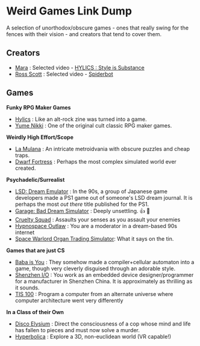 # Weird Games Link Dump

A selection of unorthodox/obscure games - ones that really swing for the fences with their vision - and creators that tend to cover them.


## Creators

- [Mara](https://www.youtube.com/@maraganger) : Selected video - [HYLICS : Style is Substance](https://www.youtube.com/watch?v=j4_S7UOFafo)
- [Ross Scott](https://www.youtube.com/@Accursed_Farms) : Selected video - [Spiderbot](https://www.youtube.com/watch?v=XZSObFVfI5E)

## Games

**Funky RPG Maker Games**
- [Hylics](https://en.wikipedia.org/wiki/Hylics) : Like an alt-rock zine was turned into a game.
- [Yume Nikki](https://en.wikipedia.org/wiki/Yume_Nikki) : One of the original cult classic RPG maker games.

**Weirdly High Effort/Scope**
- [La Mulana](https://en.wikipedia.org/wiki/La-Mulana) : An intricate metroidvania with obscure puzzles and cheap traps.
- [Dwarf Fortress](https://en.wikipedia.org/wiki/Dwarf_Fortress) : Perhaps the most complex simulated world ever created.

**Psychadelic/Surrealist**
- [LSD: Dream Emulator](https://en.wikipedia.org/wiki/LSD:_Dream_Emulator) : In the 90s, a group of Japanese game developers made a PS1 game out of someone's LSD dream journal. It is perhaps the most *out there* title published for the PS1.
- [Garage: Bad Dream Simulator](https://en.wikipedia.org/wiki/Garage_(video_game)) : Deeply unsettling. 👍 💯
- [Cruelty Squad](https://en.wikipedia.org/wiki/Cruelty_Squad) : Assaults your senses as you assault your enemies
- [Hypnospace Outlaw]() : You are a moderator in a dream-based 90s internet
- [Space Warlord Organ Trading Simulator](https://en.wikipedia.org/wiki/Space_Warlord_Organ_Trading_Simulator): What it says on the tin.


**Games that are just CS**
- [Baba is You](https://en.wikipedia.org/wiki/Baba_Is_You) : They somehow made a compiler+cellular automaton into a game, though very cleverly disguised through an adorable style.
- [Shenzhen I/O](https://www.zachtronics.com/shenzhen-io/) : You work as an embedded device designer/programmer for a manufacturer in Shenzhen China. It is approximately as thrilling as it sounds.
- [TIS 100](https://www.zachtronics.com/tis-100/) : Program a computer from an alternate universe where computer architecture went very differently


**In a Class of their Own**
- [Disco Elysium](https://en.wikipedia.org/wiki/Disco_Elysium) : Direct the consciousness of a cop whose mind and life has fallen to pieces and must now solve a murder.
- [Hyperbolica](https://store.steampowered.com/app/1256230/Hyperbolica/) : Explore a 3D, non-euclidean world (VR capable!)

<!--
**Games Featuring Little Guys/Gals**
- [Katamari Damaci]()
- [Chibi Robo]()
-->
